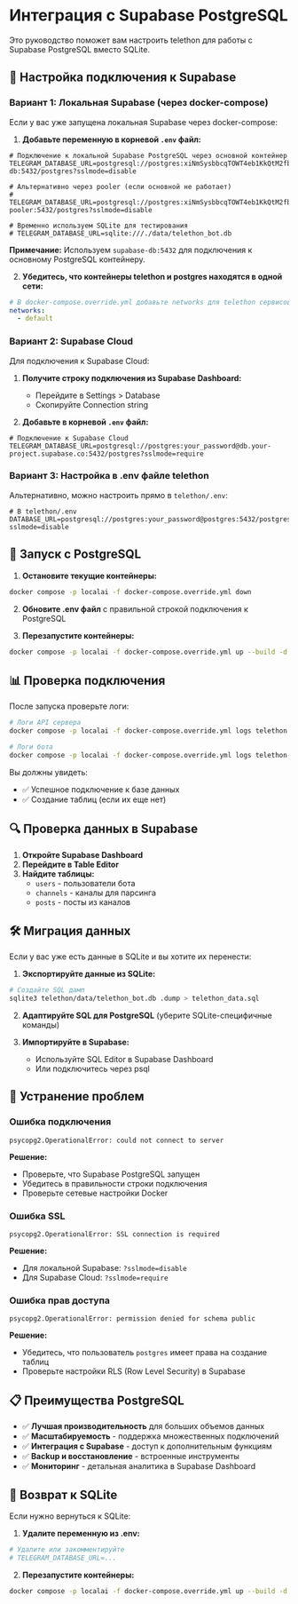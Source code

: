# Интеграция с Supabase PostgreSQL

Это руководство поможет вам настроить telethon для работы с Supabase PostgreSQL вместо SQLite.

## 🔧 Настройка подключения к Supabase

### Вариант 1: Локальная Supabase (через docker-compose)

Если у вас уже запущена локальная Supabase через docker-compose:

1. **Добавьте переменную в корневой `.env` файл:**
```env
# Подключение к локальной Supabase PostgreSQL через основной контейнер
TELEGRAM_DATABASE_URL=postgresql://postgres:xiNmSysbbcqTOWT4eb1KkQtM2fb8X7Ms@supabase-db:5432/postgres?sslmode=disable

# Альтернативно через pooler (если основной не работает)
# TELEGRAM_DATABASE_URL=postgresql://postgres:xiNmSysbbcqTOWT4eb1KkQtM2fb8X7Ms@supabase-pooler:5432/postgres?sslmode=disable

# Временно используем SQLite для тестирования
# TELEGRAM_DATABASE_URL=sqlite:///./data/telethon_bot.db
```

**Примечание:** Используем `supabase-db:5432` для подключения к основному PostgreSQL контейнеру.

2. **Убедитесь, что контейнеры telethon и postgres находятся в одной сети:**
```yaml
# В docker-compose.override.yml добавьте networks для telethon сервисов
networks:
  - default
```

### Вариант 2: Supabase Cloud

Для подключения к Supabase Cloud:

1. **Получите строку подключения из Supabase Dashboard:**
   - Перейдите в Settings > Database
   - Скопируйте Connection string

2. **Добавьте в корневой `.env` файл:**
```env
# Подключение к Supabase Cloud
TELEGRAM_DATABASE_URL=postgresql://postgres:your_password@db.your-project.supabase.co:5432/postgres?sslmode=require
```

### Вариант 3: Настройка в .env файле telethon

Альтернативно, можно настроить прямо в `telethon/.env`:

```env
# В telethon/.env
DATABASE_URL=postgresql://postgres:your_password@postgres:5432/postgres?sslmode=disable
```

## 🚀 Запуск с PostgreSQL

1. **Остановите текущие контейнеры:**
```bash
docker compose -p localai -f docker-compose.override.yml down
```

2. **Обновите .env файл** с правильной строкой подключения к PostgreSQL

3. **Перезапустите контейнеры:**
```bash
docker compose -p localai -f docker-compose.override.yml up --build -d
```

## 📊 Проверка подключения

После запуска проверьте логи:
```bash
# Логи API сервера
docker compose -p localai -f docker-compose.override.yml logs telethon

# Логи бота
docker compose -p localai -f docker-compose.override.yml logs telethon-bot
```

Вы должны увидеть:
- ✅ Успешное подключение к базе данных
- ✅ Создание таблиц (если их еще нет)

## 🔍 Проверка данных в Supabase

1. **Откройте Supabase Dashboard**
2. **Перейдите в Table Editor**
3. **Найдите таблицы:**
   - `users` - пользователи бота
   - `channels` - каналы для парсинга
   - `posts` - посты из каналов

## 🛠️ Миграция данных

Если у вас уже есть данные в SQLite и вы хотите их перенести:

1. **Экспортируйте данные из SQLite:**
```bash
# Создайте SQL дамп
sqlite3 telethon/data/telethon_bot.db .dump > telethon_data.sql
```

2. **Адаптируйте SQL для PostgreSQL** (уберите SQLite-специфичные команды)

3. **Импортируйте в Supabase:**
   - Используйте SQL Editor в Supabase Dashboard
   - Или подключитесь через psql

## 🔧 Устранение проблем

### Ошибка подключения
```
psycopg2.OperationalError: could not connect to server
```

**Решение:**
- Проверьте, что Supabase PostgreSQL запущен
- Убедитесь в правильности строки подключения
- Проверьте сетевые настройки Docker

### Ошибка SSL
```
psycopg2.OperationalError: SSL connection is required
```

**Решение:**
- Для локальной Supabase: `?sslmode=disable`
- Для Supabase Cloud: `?sslmode=require`

### Ошибка прав доступа
```
psycopg2.OperationalError: permission denied for schema public
```

**Решение:**
- Убедитесь, что пользователь `postgres` имеет права на создание таблиц
- Проверьте настройки RLS (Row Level Security) в Supabase

## 📋 Преимущества PostgreSQL

- ✅ **Лучшая производительность** для больших объемов данных
- ✅ **Масштабируемость** - поддержка множественных подключений
- ✅ **Интеграция с Supabase** - доступ к дополнительным функциям
- ✅ **Backup и восстановление** - встроенные инструменты
- ✅ **Мониторинг** - детальная аналитика в Supabase Dashboard

## 🔄 Возврат к SQLite

Если нужно вернуться к SQLite:

1. **Удалите переменную из .env:**
```bash
# Удалите или закомментируйте
# TELEGRAM_DATABASE_URL=...
```

2. **Перезапустите контейнеры:**
```bash
docker compose -p localai -f docker-compose.override.yml up --build -d
```
